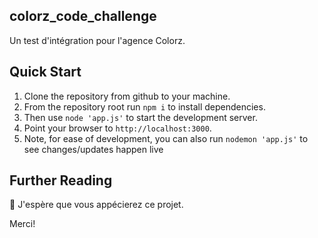 ## colorz_code_challenge

Un test d'intégration pour l'agence Colorz.

## Quick Start

1. Clone the repository from github to your machine.
2. From the repository root run `npm i` to install dependencies.
3. Then use `node 'app.js'` to start the development server.
4. Point your browser to `http://localhost:3000`.
5. Note, for ease of development, you can also run `nodemon 'app.js'` to see changes/updates happen live

## Further Reading

:wave: J'espère que vous appécierez ce projet.

Merci!
